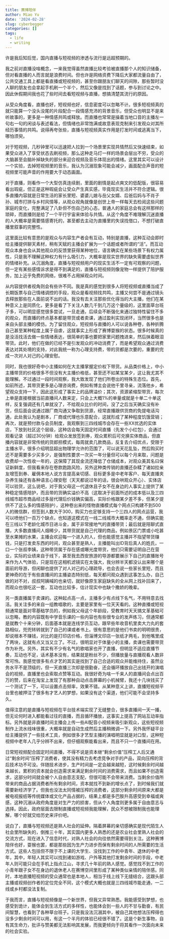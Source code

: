 ```yaml
---
title: 赛博陪伴
author: Miao Yu
date: '2024-02-28'
slug: cyberbegger
categories: []
tags:
  - life
  - writing
---
```

许是我后知后觉，国内直播与短视频的渗透与流行是远超预期的。

我之前对直播没啥概念，一来我觉得虽然直播比较考验被直播那个人的知识储备，但对看直播的人而言就是浪费时间。但也许是网络资费下降后大家都流量自由了，公共交通工具上都是看直播或短视频的，甚至你跟朋友们聊天的间隙，那些暂时没人聊的朋友也会拿起手机刷一个半个，然后又像是找到了话题，参与到讨论之中。因此休假期间我也花了些时间去看短视频与直播，想搞清楚其流行的原因。

从受众角度看，直播也好，短视频也好，信息密度可以忽略不计。很多短视频真的就只能算一个没头没尾的片段配合一段情感充沛的背景音乐，但受众也明显不是来听故事的，更多是一种情感共鸣或释放。而直播也常常是操着当地口音的主播左一句右一句的闲谈与表述看法，但情绪也非常饱满或故意表现克制来引发观众对其所经历事情的共鸣。说得再夸张些，直播与短视频真实作用是打发时间或逃离当下，哪怕须臾。

对于短视频，几秒钟里可以迅速把人拉到一个场景里实现共情然后又快速结束，如果受众进入了享受状态去刷视频，那么这种走马灯一样的场景会层出不穷，受众的大脑甚至会脑补掉缺失的部分来迎合视频及音乐体现出的情绪。这里其实可以设计一个实验，去掉短视频里的音乐，我认为沉溺现象可能会减少，画面配合声音的短视频里可能声音的作用要大于动态画面。

对于直播，则看作一个大型仿真连续剧，里面的剧情是起点爽文的低配版，很容易看出瑕疵，但正是这种瑕疵会让受众产生真实感，毕竟现实生活并不符合逻辑。很多直播内容就是日常生活的家长里短、婆婆儿媳与岳父女婿、后爸后妈与不肖子孙、城市打拼与乡村风情等，从观众视角就像是创世上帝一样每天去检阅这些问题家庭的变化，完整满足了八卦但不伤自己的心态，普通人的家庭总会有这样那样的琐碎，而直播则是给了一个平行宇宙来体验与共情。从这个角度不难理解沉迷直播的人大概率是需要情感寄托的，甚至都去主动为直播里的失误找借口，不想打破直播里叙事的完整性。

这里面比较有意思的是观众与内容生产者会有互动，特别是直播，这种互动会即时给主播提供聊天素材，稍有天赋的主播会扩展为一个话题或者所谓的“活”。而互动观众本身也会从其他观众的反馈里获得某种地位，语言确实在某些场景下有权力属性，只是我不理解这种权力有什么吸引力，大概率是现实世界的缺失需要虚拟世界的情绪补充。从沉溺角度，直播与短视频用户的现实生活不一定有可观察的问题，但一定有某些感情诉求是得不到满足的，直播与短视频则像宠物一样提供了陪护服务，加上近乎免费的网络，很难不占用掉观众时间。

从内容提供者视角则会有些许不同。我是真的感觉到很多人将短视频或直播当成了长期饭票与自己情绪调控的手段，观众是看视频找共鸣，主播又何尝不是通过镜头去释放那些在人面前说不出的话。我没有去关注那些优化得当的大主播，他们在某种意义上是同质化，更多是看了下关注人数几千到几万这个量级的，这里面草台班子多，可以明显感觉很多尝试，一旦走通，后续会不断强化来通过独特性留住不多的观众，而直播的终点基本都是带货或者卖课，通过盈利实现闭环，当然很多也是来自头部主播的模仿。为了留住观众，短视频与直播的人可以说各种卷，各种折腾自己甚至某种程度上属于自虐，这就事实上形成了赛博耍猴的状态。很多时候真的是没活找活去做一些情绪表达，很简单的事也要把家里问题拽进来，然后抹着眼泪带货。此时，他们在做的已经不是引发观众的冲动消费了，而是希望观众通过消费表达对其处境的支持，对此我统一称为心理支持费，带的货都是次要的，重要的完成一次对人对己的心理安慰。

同时，我也很好奇中小主播如何在大主播掌握定价权下带货。从品类价格上，中小主播带货的价格很多不但没有大主播价格低，甚至还不如某宝某夕，这让我尤其不能理解。不过通过一段时间观察，我大致发现了他们所卷出的特殊生态位。首先，如前所述，其带货更多是心理咨询费，例如有博主会说他千里寻亲，流落他乡，希望观众支持一下，因此这形成了事实上的品牌溢价；其次，资源紧缩型带货，每次上单是直接根据当前直播间人数来定，只会上大概1%的单量或就是十单二十单这样，反复强调还有几单就没了，不给观众比价的时间，没了之后当天确实没有补货，但后面会说通过跟厂商沟通又争取到货源，经常直播跟供货商的免提电话沟通，此处我认为是剧本，厂商或代理也乐意配合，这就形成了某种程度饥饿营销；再次，就是预付款与会员制度，我观察到三四线城市会存在一些XX优选的实体店，下放到社区这个层级，这种店会每天固定时间直播（先发个小红包），会通过观看记录（超过30分钟）给观众发放签到券，观众累积后可兑换实体商品，但直播内容就是非常传统的货郎担模式，每周就卖几款商品，反复去介绍优点，受限于主播水平，很多介绍明显超出物理学允许的范围了，可以说天花乱坠，然后购买时还不是需要多少买多少，是强制性要求一次买一年分量但可以每个月来取，问题是收费却一次性收一年的，这保障了其现金流还降低了仓储成本，对观众美其名曰保证新鲜度，但我看来存在卷款跑路风险，另外这种类传销的直播还杂糅了诸如拉亲友增签到券、雇佣本地人说方言提高亲切感、目标更多是中老年客户、每天直播夹杂养生操还有各种语言心理安慰（天天都说过年的话，很会哄观众开心）、实体店可以验货，这么说吧，对于我父母这一代退休且子女不在身边的人事实上提供了某种稳定情感陪护，而且带的货确实溢价不高（这取决于前面所述的成本低以及三四线城市超市商品经过多层代理后价钱确实偏高，实际价格跟某夕差不多，但某夕提供不了这么多的情感陪护），这种卷出来的怪物直播模式每个网点只构建不到500人的微信群，但签到人数大于300，购买力也足够支持一个三四人的网点运营，我可以喷他们一百万个缺点，也知道这模式在一线二线城市大概率走不通，但确实能在三线以下老龄化城市日进斗金，属于非常接地气的直播带货；最后就是陪聊式直播，大多数直播间人烟稀少，其带货就是自己代理的商品，例如景区门票或小吃甚至水果摊的水果，主播会欢迎每一个进入的人，但也能感觉主播并不指望带货赚钱，只是打发卖东西的时间，观众甚至是熟人，主播能叫出ID背后真人的姓氏，一口一个张叔李姨，这种带货属于存在感或曝光度带货，他们只需要证明自己在营业，实际的业绩来自于线下，甚至我去西安旅游的导游都要展示下自己的直播账号来作为人气体验，只是现在这相机滤镜实在太强大，我分辨半天都没认出来哪个是面前的导游，但闲聊也提供了对人对己的心理疏导，也会去说一些家长里短，而且更神奇的在于有些直播间的主播姿态特别低，每天都问观众遇到这事怎么办，自己做的对不对，叔叔阿姨喊的也亲切，就好像原生家庭缺失的全从网上找补回来了，而观众也很吃这一套，互动也比较多，估计现实中也缺个撒娇的晚辈。

另一类直播属于卖课的。这种起点高一点，主播多少有点线下名气，不用特意去找活。我关注多的来自一组教唱歌的，主要是家里有一位天天看的。这种直播或短视频通常是面对零基础学员的，例如我父母这个年龄段，受教育时天天搞文革基础可以忽略，教的内容既有中学音乐课的一些内容也有些很专业的发声练习，但通常都是就教个十来分钟，后面基本就是连线学员互动，跟早些年收音机里卖大力丸的套路相似，兜兜转转就到了自己的课或者书上。很有意思的是他们书卖的明明很贵，却说根本不赚钱，对比的是打印店价格，但淄博文印店一张纸才两毛，到他嘴里成了两块，这就有点又当又立了。不过，很明显对于体量小的主播，卖课也需要带货作为补充。另外，其实有不少有名气的歌唱家也开了直播，但明显不适应直播节奏，互动也不足，话术基本没有，结果就是粉丝不少，但播放量与直播观看人数非常可怜。我感觉很多有点才艺的其实是找到了自己合适的观众并能维持住，虽然业务水平不是顶级的，但一天直播三次却是很勤奋，还会循环播放自己出钱开的演唱会的视频，直播里也会索取点赞等互动。我很好奇为啥一千来人的直播间会点出百万的赞，后来在淘宝上发现了有那种自动点击屏幕的小机械臂，我还十几块钱买了一个测试了一下，可以设置点击频率，效果不错。从某种意义上讲，直播短视频平台里也被押注了很多有才艺人的梦想，如果没有这个渠道，他们可能不会坚持多久。

值得注意的是直播与短视频在平台技术端实现了无缝整合，很多直播间一天一播，但无论何时进入都能看过往的直播，而且循环播放，这事实上提高了网站互动率指标。另外就是非直播时间主播会上传一些AI配音小视频来吸引新观众，这些短视频制作上流水线味很重，大概率就是自动生成然后主播稍微调一下。另外我怀疑平台给主播提供了一些技术工具，例如很多才艺型主播的演唱明显就是对口型，这种短视频中老年人几乎分辨不出来，但仔细观察能看出来，而且不只一个直播间在用。

日常短视频配合固定时间直播，不得不说是资本继“剩余价值”压榨工人后又通过“剩余时间”压榨了消费者，使其没有精力去考虑竞争对手的产品，双向压榨的背后技术功不可没。伴随技术进步，生产时间是一定会越来越短，这时候剩余时间越来越长，累积的资本就会创造需求来满足剩余时间的消费需求，而且如果不创造需求，这部分时间就会被个人自由意志支配，但很可能不会带来消费。当剩余价值所带来的商品占据消费者所有剩余时间，资本就找不到新的增长点了，到时候我们就需要新经济学了。但我也没法太同情被压榨的消费者，这部分剩余时间原来大都是被电视报纸等传统媒体或文化产品占据的，结果上都是多巴胺升高感受到幸福或爽感，这种沉溺从政府角度是对生产力的损害，但从个人角度则更多属于自由意志与选择。因此，政府层面去限制直播或短视频我能理解，民众不想被限制我也能理解，哪个好就交给历史来评价吧。

说白了，直播与短视频还是熟人社会的延伸。隔着屏幕的亲切感确实是现代陌生人社会里所缺失的，倒推三十年，其实国内更多人熟悉的还是农业社会里熟人社会的交流方式，现在进入了信息时代，对熟人社会的向往依然需要得到关注。这种赛博陪伴也好，耍猴也罢，都是那些因为生产力进步而保有剩余时间的人所需要的生活方式。这些人包括但不限于不上课的大学生、没找到工作的中青年、退休的中老年，其中，年轻人其实可以找到诸如游戏、户外等其他打发剩余时间的手段，中老年人则可能只会在手机上指点江山，寻求几十年前的熟人感觉。感觉找不到工作的小青年跟子女不在身边的退休老人在赛博空间里形成了某种类似亲情的陪伴感。同时，本地直播短视频的受众通常也是本地人，相当于线上线下无缝结合，这跟头部主播或视频创作者的定位完全不同，这个模式大概也就是三四线城市能走通，一二线或乡村都没法复制。

于我而言，直播与短视频像是一个新世界，但我又异常熟悉。我能感受到梦想，也感受到诡计，能体会到生活方式的多样性，也能体会到一些人的不甘与勤奋，有民间智慧，也看到了各种草台班子。只是我没法沉溺其中，被自己其他想法压榨得也没多少剩余时间可以用，有这一个半月的体验已经很不错了。这是个新生事物，自有其生命力，批评与赞美都无法影响其发展，而我更倾向于将其看作一次面向未来的社会实验。
